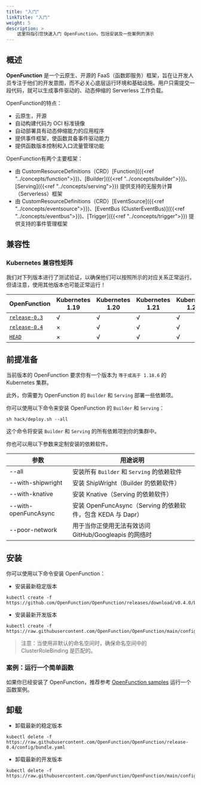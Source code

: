 ```yaml
---
title: "入门"
linkTitle: "入门"
weight: 5
description: >
    这里将指引您快速入门 OpenFunction，包括安装及一些案例的演示
---
```


## 概述

**OpenFunction** 是一个云原生、开源的 FaaS（函数即服务）框架，旨在让开发人员专注于他们的开发意图，而不必关心底层运行环境和基础设施。用户只需提交一段代码，就可以生成事件驱动的、动态伸缩的 Serverless 工作负载。

OpenFunction的特点：

- 云原生，开源
- 自动构建代码为 OCI 标准镜像
- 自动部署具有动态伸缩能力的应用程序
- 提供事件框架，使函数具备事件驱动能力
- 提供函数版本控制和入口流量管理功能

OpenFunction有两个主要框架：

- 由 CustomResourceDefinitions（CRD）[Function]({{<ref "../concepts/function">}})、[Builder]({{<ref "../concepts/builder">}})、[Serving]({{<ref "../concepts/serving">}}) 提供支持的无服务计算（Serverless）框架
- 由 CustomResourceDefinitions（CRD）[EventSource]({{<ref "../concepts/eventsource">}})、[EventBus (ClusterEventBus)]({{<ref "../concepts/eventbus">}})、[Trigger]({{<ref "../concepts/trigger">}}) 提供支持的事件管理框架

## 兼容性

### Kubernetes 兼容性矩阵

我们对下列版本进行了测试验证，以确保他们可以按照所示的对应关系正常运行。但请注意，使用其他版本也可能正常运行！

| OpenFunction                                                 | Kubernetes 1.19 | Kubernetes 1.20 | Kubernetes 1.21 | Kubernetes 1.22 |
| ------------------------------------------------------------ | --------------- | --------------- | --------------- | --------------- |
| [`release-0.3`](https://github.com/OpenFunction/OpenFunction/tree/v0.3.0) | &radic;         | &radic;         | &radic;         | &radic;         |
| [`release-0.4`](https://github.com/OpenFunction/OpenFunction/tree/v0.4.0) | &times;         | &radic;         | &radic;         | &radic;         |
| [`HEAD`](https://github.com/OpenFunction/OpenFunction/tree/main) | &times;         | &radic;         | &radic;         | &radic;         |


## 前提准备

当前版本的 OpenFunction 要求你有一个版本为 `等于或高于 1.18.6` 的 Kubernetes 集群。

此外，你需要为 OpenFunction 的 `Builder` 和 `Serving` 部署一些依赖项。

你可以使用以下命令来安装 OpenFunction 的 `Builder` 和 `Serving`：

```shell
sh hack/deploy.sh --all
```

这个命令将安装 `Builder` 和 `Serving` 的所有依赖项到你的集群中。

你也可以用以下参数来定制安装的依赖软件。

| 参数                               | 用途说明                                                    |
| ---------------------------------- | ----------------------------------------------------------- |
| -\-all                              | 安装所有 `Builder` 和 `Serving` 的依赖软件                  |
| -\-with-shipwright                  | 安装 ShipWright（Builder 的依赖软件）                       |
| -\-with-knative                     | 安装 Knative（Serving 的依赖软件）                          |
| -\-with-openFuncAsync               | 安装 OpenFuncAsync（Serving 的依赖软件，包含 KEDA 与 Dapr） |
| -\-poor-network                     | 用于当你正使用无法有效访问 GitHub/Googleapis 的网络时       |

## 安装

你可以使用以下命令安装 OpenFunction：

- 安装最新稳定版本

```shell
kubectl create -f https://github.com/OpenFunction/OpenFunction/releases/download/v0.4.0/bundle.yaml
```

- 安装最新开发版本

```shell
kubectl create -f https://raw.githubusercontent.com/OpenFunction/OpenFunction/main/config/bundle.yaml
```

> 注意：当使用非默认的命名空间时，确保命名空间中的 ClusterRoleBinding 是匹配的。

### 案例：运行一个简单函数

如果你已经安装了 OpenFunction，推荐参考 [OpenFunction samples](https://github.com/OpenFunction/samples) 运行一个函数案例。

## 卸载 

- 卸载最新的稳定版本

```shell
kubectl delete -f https://raw.githubusercontent.com/OpenFunction/OpenFunction/release-0.4/config/bundle.yaml
```

- 卸载最新的开发版本

```shell
kubectl delete -f https://raw.githubusercontent.com/OpenFunction/OpenFunction/main/config/bundle.yaml
```
